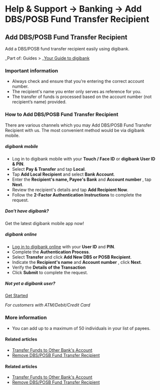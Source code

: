 # Help & Support -> Banking -> Add DBS/POSB Fund Transfer Recipient

## Add DBS/POSB Fund Transfer Recipient

Add a DBS/POSB fund transfer recipient easily using digibank.

_Part of: Guides > _[Your Guide to digibank](https://www.dbs.com.sg/personal/support/guide-ibanking.html)

### Important information

  * Always check and ensure that you’re entering the correct account number.
  * The recipient's name you enter only serves as reference for you.
  * The transfer of funds is processed based on the account number (not recipient’s name) provided.



### How to Add DBS/POSB Fund Transfer Recipient

There are various channels which you may Add DBS/POSB Fund Transfer Recipient with us. The most convenient method would be via digibank mobile.

#####  digibank mobile

  * Log in to digibank mobile with your **Touch / Face ID** or **digibank User ID & PIN**.
  * Select **Pay & Transfer** and tap **Local**.
  * Tap **Add Local Recipient** and select **Bank Account**.
  * Enter the **Recipient's name, Payee's Bank** and **Account number** , tap **Next**.
  * Review the recipient's details and tap **Add Recipient Now**.
  * Follow the **2-Factor Authentication Instructions** to complete the request.

  


##### Don't have digibank?

Get the latest digibank mobile app now!

[](https://itunes.apple.com/us/app/dbs-mobile-banking/id1068403826?mt=8) [](https://play.google.com/store/apps/details?id=com.dbs.sg.dbsmbanking) [](https://appgallery.huawei.com/#/app/C101888471)

#####  digibank online

  * [Log in to digibank online](https://internet-banking.dbs.com.sg/) with your **User ID** and **PIN**. 
  * Complete the **Authentication Process**.
  * Select **Transfer** and click **Add New DBS or POSB Recipient**.
  * Indicate the **Recipient's name** and **Account number** , click **Next**.
  * Verify the **Details of the Transaction**
  * Click **Submit** to complete the request.

  


##### Not yet a digibank user?

[Get Started](https://www.dbs.com.sg/personal/ibanking/ibapl/ib-apply.html)

_For customers with ATM/Debit/Credit Card_

### More information

  * You can add up to a maximum of 50 individuals in your list of payees.



#### Related articles

  * [Transfer Funds to Other Bank's Account](https://www.dbs.com.sg/personal/support/bank-local-funds-transfer-transfer-to-other-dbs-posb-accounts.html)
  * [Remove DBS/POSB Fund Transfer Recipient](https://www.dbs.com.sg/personal/support/bank-local-funds-transfer-remove-dbs-posb-recipients.html)



#### Related articles

  * [Transfer Funds to Other Bank's Account](https://www.dbs.com.sg/personal/support/bank-local-funds-transfer-transfer-to-other-dbs-posb-accounts.html)
  * [Remove DBS/POSB Fund Transfer Recipient](https://www.dbs.com.sg/personal/support/bank-local-funds-transfer-remove-dbs-posb-recipients.html)


